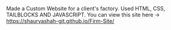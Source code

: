 Made a Custom Website for a client's factory.
Used HTML, CSS, TAILBLOCKS AND JAVASCRIPT.
You can view this site here -> https://shauryashah-git.github.io/Firm-Site/
